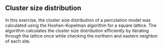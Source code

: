 ## Cluster size distribution

In this exercise, the cluster size distribution of a percolation model was calculated using the Hoshen-Kopelman algorithm for a square lattice. The algorithm calculates the cluster size distribution efficiently by iterating through the lattice once while checking the northern and eastern neighbor of each site.
